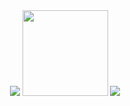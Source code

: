 <div align="center"> <img src="https://metrics.lecoq.io/Tuffy163?template=classic&config.timezone=Asia%2FShanghai"> <img height="137px" src="https://github-readme-stats.vercel.app/api?username=Tuffy163&hide_title=true&hide_border=true&show_icons=trueline_height=21&text_color=000&icon_color=000&bg_color=0,ea6161,ffc64d,fffc4d,52fa5a&theme=graywhite" /> <img src="https://github-readme-stats.vercel.app/api/top-langs/?username=Tuffy163&hide_title=true&hide_border=true&layout=compact&langs_count=6&text_color=000&icon_color=fff&bg_color=0,52fa5a,4dfcff,c64dff&theme=graywhite" /> </div>
